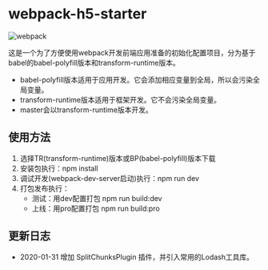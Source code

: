 # webpack-h5-starter

![webpack](https://img.shields.io/npm/v/webpack.svg?label=webpack&style=flat-square&maxAge=3600)

这是一个为了方便使用webpack开发前端应用准备的初始化配置项目，分为基于babel的babel-polyfill版本和transform-runtime版本。

- babel-polyfill版本适用于应用开发。它会添加相应变量到全局，所以会污染全局变量。
- transform-runtime版本适用于框架开发。它不会污染全局变量。
- master会以transform-runtime版本开发。

## 使用方法

1. 选择TR(transform-runtime)版本或BP(babel-polyfill)版本下载
2. 安装包执行：npm install
3. 调试开发(webpack-dev-server启动)执行：npm run dev
4. 打包发布执行：
   - 测试：用dev配置打包 npm run build:dev
   - 上线：用pro配置打包 npm run build:pro

## 更新日志

- 2020-01-31 增加 SplitChunksPlugin 插件，并引入常用的Lodash工具库。
